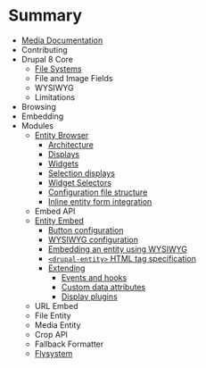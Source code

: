 # Summary

* [Media Documentation](README.md)
* Contributing
* Drupal 8 Core
  * [File Systems](core/file-systems.md)
  * File and Image Fields
  * WYSIWYG
  * Limitations
* Browsing
* Embedding
* Modules
  * [Entity Browser](modules/entity_browser/intro.md)
    * [Architecture](modules/entity_browser/architecture.md)
    * [Displays](modules/entity_browser/displays.md)
    * [Widgets](modules/entity_browser/widgets.md)
    * [Selection displays](modules/entity_browser/selection_displays.md)
    * [Widget Selectors](modules/entity_browser/widget_selectors.md)
    * [Configuration file structure](modules/entity_browser/configuration.md)
    * [Inline entity form integration](modules/entity_browser/inline_entity_form.md)
  * Embed API
  * [Entity Embed](entity_embed/README.md)
    * [Button configuration](entity_embed/button.md)
    * [WYSIWYG configuration](entity_embed/formats.md)
    * [Embedding an entity using WYSIWYG](entity_embed/wysiwyg.md)
    * [`<drupal-entity>` HTML tag specification](entity_embed/tag_specification.md)
    * [Extending](entity_embed/INTEGRATION.md)
      * [Events and hooks](entity_embed/events_hooks.md)
      * [Custom data attributes](entity_embed/data_attributes.md)
      * [Display plugins](entity_embed/display_plugins.md)
  * URL Embed
  * File Entity
  * Media Entity
  * Crop API
  * Fallback Formatter
  * [Flysystem](modules/flysystem/README.md)
